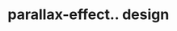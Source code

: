 # parallax-effect.. design                                                                                                                                                                                                                               
                                     

